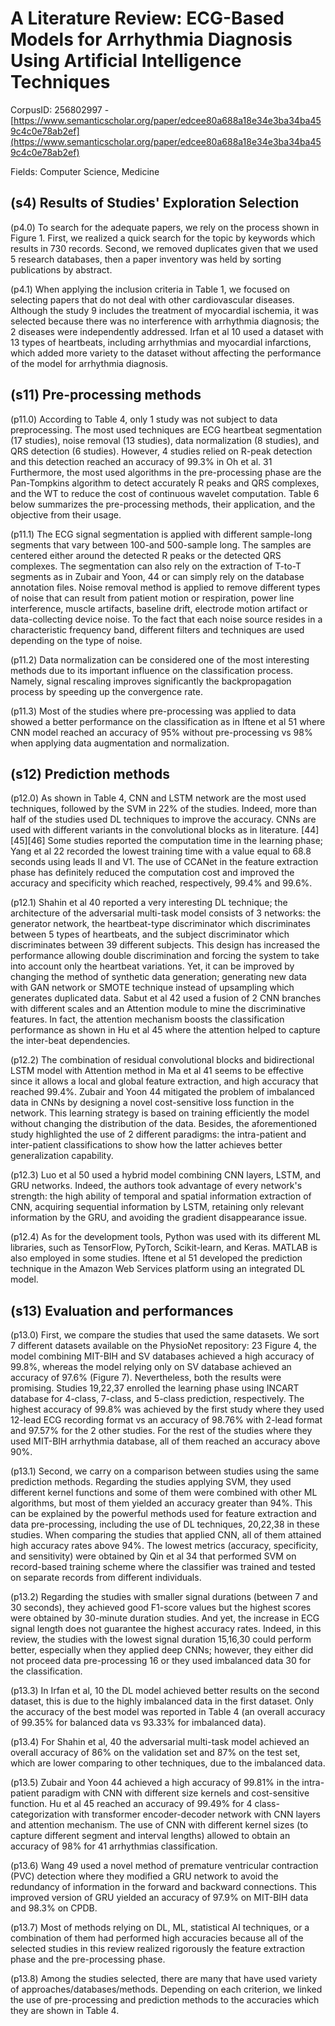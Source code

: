 # A Literature Review: ECG-Based Models for Arrhythmia Diagnosis Using Artificial Intelligence Techniques

CorpusID: 256802997 - [https://www.semanticscholar.org/paper/edcee80a688a18e34e3ba34ba459c4c0e78ab2ef](https://www.semanticscholar.org/paper/edcee80a688a18e34e3ba34ba459c4c0e78ab2ef)

Fields: Computer Science, Medicine

## (s4) Results of Studies' Exploration Selection
(p4.0) To search for the adequate papers, we rely on the process shown in Figure 1. First, we realized a quick search for the topic by keywords which results in 730 records. Second, we removed duplicates given that we used 5 research databases, then a paper inventory was held by sorting publications by abstract.

(p4.1) When applying the inclusion criteria in Table 1, we focused on selecting papers that do not deal with other cardiovascular diseases. Although the study 9 includes the treatment of myocardial ischemia, it was selected because there was no interference with arrhythmia diagnosis; the 2 diseases were independently addressed. Irfan et al 10 used a dataset with 13 types of heartbeats, including arrhythmias and myocardial infarctions, which added more variety to the dataset without affecting the performance of the model for arrhythmia diagnosis. 
## (s11) Pre-processing methods
(p11.0) According to Table 4, only 1 study was not subject to data preprocessing. The most used techniques are ECG heartbeat segmentation (17 studies), noise removal (13 studies), data normalization (8 studies), and QRS detection (6 studies). However, 4 studies relied on R-peak detection and this detection reached an accuracy of 99.3% in Oh et al. 31 Furthermore, the most used algorithms in the pre-processing phase are the Pan-Tompkins algorithm to detect accurately R peaks and QRS complexes, and the WT to reduce the cost of continuous wavelet computation. Table 6 below summarizes the pre-processing methods, their application, and the objective from their usage.

(p11.1) The ECG signal segmentation is applied with different sample-long segments that vary between 100-and 500-sample long. The samples are centered either around the detected R peaks or the detected QRS complexes. The segmentation can also rely on the extraction of T-to-T segments as in Zubair and Yoon, 44 or can simply rely on the database annotation files. Noise removal method is applied to remove different types of noise that can result from patient motion or respiration, power line interference, muscle artifacts, baseline drift, electrode motion artifact or data-collecting device noise. To the fact that each noise source resides in a characteristic frequency band, different filters and techniques are used depending on the type of noise.

(p11.2) Data normalization can be considered one of the most interesting methods due to its important influence on the classification process. Namely, signal rescaling improves significantly the backpropagation process by speeding up the convergence rate.

(p11.3) Most of the studies where pre-processing was applied to data showed a better performance on the classification as in Iftene et al 51 where CNN model reached an accuracy of 95% without pre-processing vs 98% when applying data augmentation and normalization.
## (s12) Prediction methods
(p12.0) As shown in Table 4, CNN and LSTM network are the most used techniques, followed by the SVM in 22% of the studies. Indeed, more than half of the studies used DL techniques to improve the accuracy. CNNs are used with different variants in the convolutional blocks as in literature. [44][45][46] Some studies reported the computation time in the learning phase; Yang et al 22 recorded the lowest training time with a value equal to 68.8 seconds using leads II and V1. The use of CCANet in the feature extraction phase has definitely reduced the computation cost and improved the accuracy and specificity which reached, respectively, 99.4% and 99.6%.

(p12.1) Shahin et al 40 reported a very interesting DL technique; the architecture of the adversarial multi-task model consists of 3 networks: the generator network, the heartbeat-type discriminator which discriminates between 5 types of heartbeats, and the subject discriminator which discriminates between 39 different subjects. This design has increased the performance allowing double discrimination and forcing the system to take into account only the heartbeat variations. Yet, it can be improved by changing the method of synthetic data generation; generating new data with GAN network or SMOTE technique instead of upsampling which generates duplicated data. Sabut et al 42 used a fusion of 2 CNN branches with different scales and an Attention module to mine the discriminative features. In fact, the attention mechanism boosts the classification performance as shown in Hu et al 45 where the attention helped to capture the inter-beat dependencies.

(p12.2) The combination of residual convolutional blocks and bidirectional LSTM model with Attention method in Ma et al 41 seems to be effective since it allows a local and global feature extraction, and high accuracy that reached 99.4%. Zubair and Yoon 44 mitigated the problem of imbalanced data in CNNs by designing a novel cost-sensitive loss function in the network. This learning strategy is based on training efficiently the model without changing the distribution of the data. Besides, the aforementioned study highlighted the use of 2 different paradigms: the intra-patient and inter-patient classifications to show how the latter achieves better generalization capability.

(p12.3) Luo et al 50 used a hybrid model combining CNN layers, LSTM, and GRU networks. Indeed, the authors took advantage of every network's strength: the high ability of temporal and spatial information extraction of CNN, acquiring sequential information by LSTM, retaining only relevant information by the GRU, and avoiding the gradient disappearance issue.

(p12.4) As for the development tools, Python was used with its different ML libraries, such as TensorFlow, PyTorch, Scikit-learn, and Keras. MATLAB is also employed in some studies. Iftene et al 51 developed the prediction technique in the Amazon Web Services platform using an integrated DL model.
## (s13) Evaluation and performances
(p13.0) First, we compare the studies that used the same datasets. We sort 7 different datasets available on the PhysioNet repository: 23 Figure 4, the model combining MIT-BIH and SV databases achieved a high accuracy of 99.8%, whereas the model relying only on SV database achieved an accuracy of 97.6% (Figure 7). Nevertheless, both the results were promising. Studies 19,22,37 enrolled the learning phase using INCART database for 4-class, 7-class, and 5-class prediction, respectively. The highest accuracy of 99.8% was achieved by the first study where they used 12-lead ECG recording format vs an accuracy of 98.76% with 2-lead format and 97.57% for the 2 other studies. For the rest of the studies where they used MIT-BIH arrhythmia database, all of them reached an accuracy above 90%.

(p13.1) Second, we carry on a comparison between studies using the same prediction methods. Regarding the studies applying SVM, they used different kernel functions and some of them were combined with other ML algorithms, but most of them yielded an accuracy greater than 94%. This can be explained by the powerful methods used for feature extraction and data pre-processing, including the use of DL techniques, 20,22,38 in these studies. When comparing the studies that applied CNN, all of them attained high accuracy rates above 94%. The lowest metrics (accuracy, specificity, and sensitivity) were obtained by Qin et al 34 that performed SVM on record-based training scheme where the classifier was trained and tested on separate records from different individuals.

(p13.2) Regarding the studies with smaller signal durations (between 7 and 30 seconds), they achieved good F1-score values but the highest scores were obtained by 30-minute duration studies. And yet, the increase in ECG signal length does not guarantee the highest accuracy rates. Indeed, in this review, the studies with the lowest signal duration 15,16,30 could perform better, especially when they applied deep CNNs; however, they either did not proceed data pre-processing 16 or they used imbalanced data 30 for the classification.

(p13.3) In Irfan et al, 10 the DL model achieved better results on the second dataset, this is due to the highly imbalanced data in the first dataset. Only the accuracy of the best model was reported in Table 4 (an overall accuracy of 99.35% for balanced data vs 93.33% for imbalanced data).

(p13.4) For Shahin et al, 40 the adversarial multi-task model achieved an overall accuracy of 86% on the validation set and 87% on the test set, which are lower comparing to other techniques, due to the imbalanced data.

(p13.5) Zubair and Yoon 44 achieved a high accuracy of 99.81% in the intra-patient paradigm with CNN with different size kernels and cost-sensitive function. Hu et al 45 reached an accuracy of 99.49% for 4 class-categorization with transformer encoder-decoder network with CNN layers and attention mechanism. The use of CNN with different kernel sizes (to capture different segment and interval lengths) allowed to obtain an accuracy of 98% for 41 arrhythmias classification.

(p13.6) Wang 49 used a novel method of premature ventricular contraction (PVC) detection where they modified a GRU network to avoid the redundancy of information in the forward and backward connections. This improved version of GRU yielded an accuracy of 97.9% on MIT-BIH data and 98.3% on CPDB.

(p13.7) Most of methods relying on DL, ML, statistical AI techniques, or a combination of them had performed high accuracies because all of the selected studies in this review realized rigorously the feature extraction phase and the pre-processing phase.

(p13.8) Among the studies selected, there are many that have used variety of approaches/databases/methods. Depending on each criterion, we linked the use of pre-processing and prediction methods to the accuracies which they are shown in Table 4.
